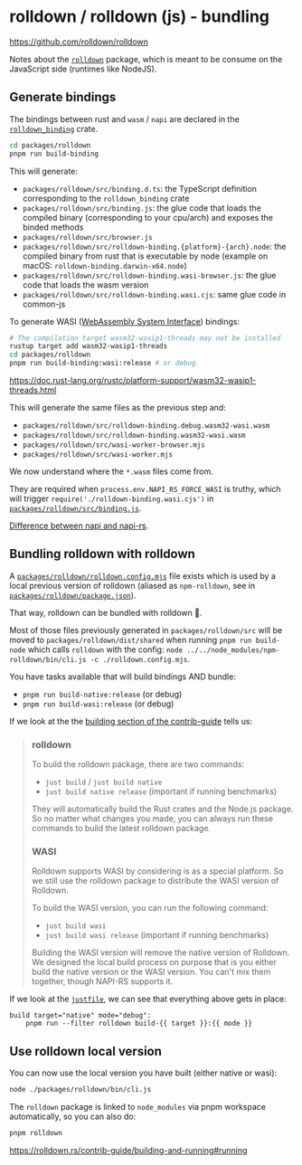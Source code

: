 # rolldown / rolldown (js) - bundling

<https://github.com/rolldown/rolldown>

Notes about the [`rolldown`](https://github.com/rolldown/rolldown/tree/main/packages/rolldown) package, which is meant to be consume on the JavaScript side (runtimes like NodeJS).

## Generate bindings

The bindings between rust and `wasm` / `napi` are declared in the [`rolldown_binding`](./explore-shared.md#rolldown_binding) crate.

```sh
cd packages/rolldown
pnpm run build-binding
```

This will generate:

- `packages/rolldown/src/binding.d.ts`: the TypeScript definition corresponding to the `rolldown_binding` crate
- `packages/rolldown/src/binding.js`: the glue code that loads the compiled binary (corresponding to your cpu/arch) and exposes the binded methods
- `packages/rolldown/src/browser.js`
- `packages/rolldown/src/rolldown-binding.{platform}-{arch}.node`: the compiled binary from rust that is executable by node (example on macOS: `rolldown-binding.darwin-x64.node`)
- `packages/rolldown/src/rolldown-binding.wasi-browser.js`: the glue code that loads the wasm version
- `packages/rolldown/src/rolldown-binding.wasi.cjs`: same glue code in common-js

To generate WASI ([WebAssembly System Interface](https://wasi.dev/)) bindings:

```sh
# The compilation target wasm32-wasip1-threads may not be installed
rustup target add wasm32-wasip1-threads
cd packages/rolldown
pnpm run build-binding:wasi:release # or debug
```

<https://doc.rust-lang.org/rustc/platform-support/wasm32-wasip1-threads.html>

This will generate the same files as the previous step and:

- `packages/rolldown/src/rolldown-binding.debug.wasm32-wasi.wasm`
- `packages/rolldown/src/rolldown-binding.wasm32-wasi.wasm`
- `packages/rolldown/src/wasi-worker-browser.mjs`
- `packages/rolldown/src/wasi-worker.mjs`

We now understand where the `*.wasm` files come from.

They are required when `process.env.NAPI_RS_FORCE_WASI` is truthy, which will trigger `require('./rolldown-binding.wasi.cjs')` in [`packages/rolldown/src/binding.js`](https://github.com/rolldown/rolldown/blob/main/packages/rolldown/src/binding.js).

[Difference between napi and napi-rs](../napi/README.md).

## Bundling rolldown with rolldown

A [`packages/rolldown/rolldown.config.mjs`](https://github.com/rolldown/rolldown/blob/main/packages/rolldown/rolldown.config.mjs) file exists which is used by a local previous version of rolldown (aliased as `npm-rolldown`, see in [`packages/rolldown/package.json`](https://github.com/rolldown/rolldown/blob/main/packages/rolldown/package.json)).

That way, rolldown can be bundled with rolldown 🎉.

Most of those files previously generated in `packages/rolldown/src` will be moved to `packages/rolldown/dist/shared` when running `pnpm run build-node` which calls `rolldown` with the config: `node ../../node_modules/npm-rolldown/bin/cli.js -c ./rolldown.config.mjs`.

You have tasks available that will build bindings AND bundle:

- `pnpm run build-native:release` (or debug)
- `pnpm run build-wasi:release` (or debug)

If we look at the the [building section of the contrib-guide](https://rolldown.rs/contrib-guide/building-and-running#building) tells us:

> ### rolldown
>
> To build the rolldown package, there are two commands:
>
> - `just build` / `just build native`
> - `just build native release` (important if running benchmarks)
>
> They will automatically build the Rust crates and the Node.js package. So no matter what changes you made, you can always run these commands to build the latest rolldown package.
>
> ### WASI
>
> Rolldown supports WASI by considering is as a special platform. So we still use the rolldown package to distribute the WASI version of Rolldown.
>
> To build the WASI version, you can run the following command:
>
> - `just build wasi`
> - `just build wasi release` (important if running benchmarks)
>
> Building the WASI version will remove the native version of Rolldown. We designed the local build process on purpose that is you either build the native version or the WASI version. You can't mix them together, though NAPI-RS supports it.

If we look at the [`justfile`](https://github.com/rolldown/rolldown/blob/main/justfile), we can see that everything above gets in place:

```
build target="native" mode="debug":
    pnpm run --filter rolldown build-{{ target }}:{{ mode }}
```

## Use rolldown local version

You can now use the local version you have built (either native or wasi):

```sh
node ./packages/rolldown/bin/cli.js
```

The `rolldown` package is linked to `node_modules` via pnpm workspace automatically, so you can also do:

```sh
pnpm rolldown
```

<https://rolldown.rs/contrib-guide/building-and-running#running>
